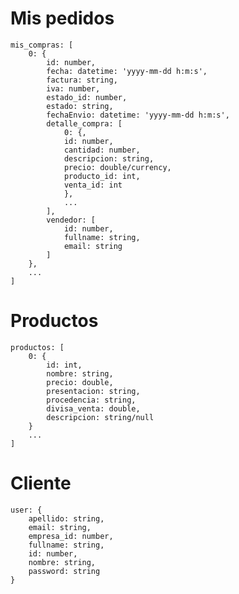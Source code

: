 <div style="page-break-after: always;"></div>

# Mis pedidos

    mis_compras: [
        0: {
            id: number,
            fecha: datetime: 'yyyy-mm-dd h:m:s',
            factura: string,
            iva: number,
            estado_id: number,
            estado: string,
            fechaEnvio: datetime: 'yyyy-mm-dd h:m:s',
            detalle_compra: [
                0: {,
                id: number,
                cantidad: number,
                descripcion: string,
                precio: double/currency,
                producto_id: int,
                venta_id: int
                },
                ...
            ],
            vendedor: [
                id: number,
                fullname: string,
                email: string
            ]
        },
        ...
    ]

# Productos

    productos: [
        0: {
            id: int,
            nombre: string,
            precio: double,
            presentacion: string,
            procedencia: string,
            divisa_venta: double,
            descripcion: string/null
        }
        ...
    ]

# Cliente

    user: {
        apellido: string,
        email: string,
        empresa_id: number,
        fullname: string,
        id: number,
        nombre: string,
        password: string
    }
